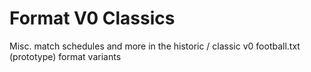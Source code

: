 # Format V0 Classics


Misc. match schedules and more in the historic / classic v0 football.txt (prototype) format variants




